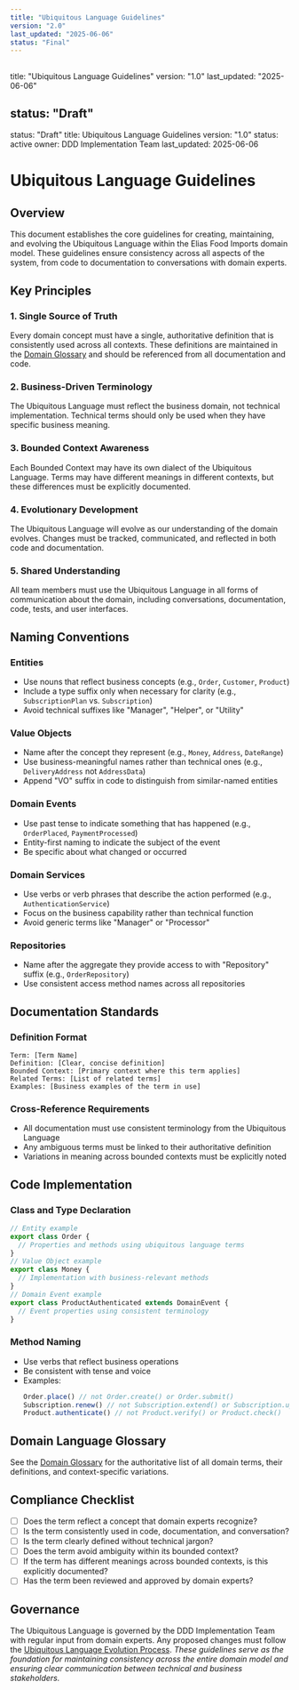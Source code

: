 ```yaml
---
title: "Ubiquitous Language Guidelines"
version: "2.0"
last_updated: "2025-06-06"
status: "Final"
---
```

##
title: "Ubiquitous Language Guidelines"
version: "1.0"
last_updated: "2025-06-06"
## status: "Draft"
status: "Draft"
title: Ubiquitous Language Guidelines
version: "1.0"
status: active
owner: DDD Implementation Team
last_updated: 2025-06-06
# Ubiquitous Language Guidelines
## Overview
This document establishes the core guidelines for creating, maintaining, and evolving the Ubiquitous Language within the Elias Food Imports domain model. These guidelines ensure consistency across all aspects of the system, from code to documentation to conversations with domain experts.
## Key Principles
### 1. Single Source of Truth
Every domain concept must have a single, authoritative definition that is consistently used across all contexts. These definitions are maintained in the [Domain Glossary](./glossary.md) and should be referenced from all documentation and code.
### 2. Business-Driven Terminology
The Ubiquitous Language must reflect the business domain, not technical implementation. Technical terms should only be used when they have specific business meaning.
### 3. Bounded Context Awareness
Each Bounded Context may have its own dialect of the Ubiquitous Language. Terms may have different meanings in different contexts, but these differences must be explicitly documented.
### 4. Evolutionary Development
The Ubiquitous Language will evolve as our understanding of the domain evolves. Changes must be tracked, communicated, and reflected in both code and documentation.
### 5. Shared Understanding
All team members must use the Ubiquitous Language in all forms of communication about the domain, including conversations, documentation, code, tests, and user interfaces.
## Naming Conventions
### Entities
- Use nouns that reflect business concepts (e.g., `Order`, `Customer`, `Product`)
- Include a type suffix only when necessary for clarity (e.g., `SubscriptionPlan` vs. `Subscription`)
- Avoid technical suffixes like "Manager", "Helper", or "Utility"
### Value Objects
- Name after the concept they represent (e.g., `Money`, `Address`, `DateRange`)
- Use business-meaningful names rather than technical ones (e.g., `DeliveryAddress` not `AddressData`)
- Append "VO" suffix in code to distinguish from similar-named entities
### Domain Events
- Use past tense to indicate something that has happened (e.g., `OrderPlaced`, `PaymentProcessed`)
- Entity-first naming to indicate the subject of the event
- Be specific about what changed or occurred
### Domain Services
- Use verbs or verb phrases that describe the action performed (e.g., `AuthenticationService`)
- Focus on the business capability rather than technical function
- Avoid generic terms like "Manager" or "Processor"
### Repositories
- Name after the aggregate they provide access to with "Repository" suffix (e.g., `OrderRepository`)
- Use consistent access method names across all repositories
## Documentation Standards
### Definition Format
```
Term: [Term Name]
Definition: [Clear, concise definition]
Bounded Context: [Primary context where this term applies]
Related Terms: [List of related terms]
Examples: [Business examples of the term in use]
```
### Cross-Reference Requirements
- All documentation must use consistent terminology from the Ubiquitous Language
- Any ambiguous terms must be linked to their authoritative definition
- Variations in meaning across bounded contexts must be explicitly noted
## Code Implementation
### Class and Type Declaration
```typescript
// Entity example
export class Order {
  // Properties and methods using ubiquitous language terms
}
// Value Object example
export class Money {
  // Implementation with business-relevant methods
}
// Domain Event example
export class ProductAuthenticated extends DomainEvent {
  // Event properties using consistent terminology
}
```
### Method Naming
- Use verbs that reflect business operations
- Be consistent with tense and voice
- Examples:
  ```typescript
  Order.place() // not Order.create() or Order.submit()
  Subscription.renew() // not Subscription.extend() or Subscription.update()
  Product.authenticate() // not Product.verify() or Product.check()
  ```
## Domain Language Glossary
See the [Domain Glossary](./glossary.md) for the authoritative list of all domain terms, their definitions, and context-specific variations.
## Compliance Checklist
- [ ] Does the term reflect a concept that domain experts recognize?
- [ ] Is the term consistently used in code, documentation, and conversation?
- [ ] Is the term clearly defined without technical jargon?
- [ ] Does the term avoid ambiguity within its bounded context?
- [ ] If the term has different meanings across bounded contexts, is this explicitly documented?
- [ ] Has the term been reviewed and approved by domain experts?
## Governance
The Ubiquitous Language is governed by the DDD Implementation Team with regular input from domain experts. Any proposed changes must follow the [Ubiquitous Language Evolution Process](../guidelines/ubiquitous_language_evolution.md).
*These guidelines serve as the foundation for maintaining consistency across the entire domain model and ensuring clear communication between technical and business stakeholders.*
